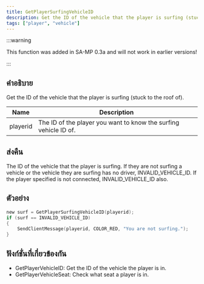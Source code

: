 ```yaml
---
title: GetPlayerSurfingVehicleID
description: Get the ID of the vehicle that the player is surfing (stuck to the roof of).
tags: ["player", "vehicle"]
---
```


:::warning

This function was added in SA-MP 0.3a and will not work in earlier versions!

:::

## คำอธิบาย

Get the ID of the vehicle that the player is surfing (stuck to the roof of).

| Name     | Description                                                      |
| -------- | ---------------------------------------------------------------- |
| playerid | The ID of the player you want to know the surfing vehicle ID of. |

## ส่งคืน

The ID of the vehicle that the player is surfing. If they are not surfing a vehicle or the vehicle they are surfing has no driver, INVALID_VEHICLE_ID. If the player specified is not connected, INVALID_VEHICLE_ID also.

## ตัวอย่าง

```c
new surf = GetPlayerSurfingVehicleID(playerid);
if (surf == INVALID_VEHICLE_ID)
{
	SendClientMessage(playerid, COLOR_RED, "You are not surfing.");
}
```

## ฟังก์ชั่นที่เกี่ยวข้องกัน

- GetPlayerVehicleID: Get the ID of the vehicle the player is in.
- GetPlayerVehicleSeat: Check what seat a player is in.
